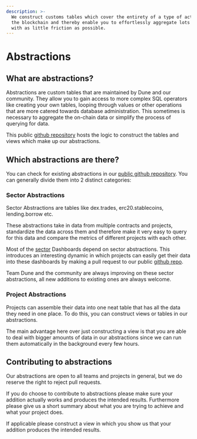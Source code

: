 ```yaml
---
description: >-
  We construct customs tables which cover the entirety of a type of activity on
  the blockchain and thereby enable you to effortlessly aggregate lots of data
  with as little friction as possible.
---
```


# Abstractions

## What are abstractions?

Abstractions are custom tables that are maintained by Dune and our community. They allow you to gain access to more complex SQL operators like creating your own tables, looping through values or other operations that are more catered towards database administration. This sometimes is necessary to aggregate the on-chain data or simplify the process of querying for data.

This public [github repository](https://github.com/duneanalytics/abstractions) hosts the logic to construct the tables and views which make up our abstractions.

Which abstractions are there?
-----------------------------

You can check for existing abstractions in our [public github repository](https://github.com/duneanalytics/abstractions). You can generally divide them into 2 distinct categories:&#x20;

### Sector Abstractions

Sector Abstractions are tables like dex.trades, erc20.stablecoins, lending.borrow etc.

These abstractions take in data from multiple contracts and projects, standardize the data across them and therefore make it very easy to query for this data and compare the metrics of different projects with each other.

Most of the [sector](/features/usecases/sector-dashboards.md) Dashboards depend on sector abstractions. This introduces an interesting dynamic in which projects can easily get their data into these dashboards by making a pull request to our public [github repo](https://github.com/duneanalytics/abstractions).

Team Dune and the community are always improving on these sector abstractions, all new additions to existing ones are always welcome.

### Project Abstractions

Projects can assemble their data into one neat table that has all the data they need in one place. To do this, you can construct views or tables in our abstractions.

The main advantage here over just constructing a view is that you are able to deal with bigger amounts of data in our abstractions since we can run them automatically in the background every few hours.&#x20;

## Contributing to abstractions

Our abstractions are open to all teams and projects in general, but we do reserve the right to reject pull requests.

If you do choose to contribute to abstractions please make sure your addition actually works and produces the intended results. Furthermore please give us a short summary about what you are trying to achieve and what your project does.

If applicable please construct a view in which you show us that your addition produces the intended results.
